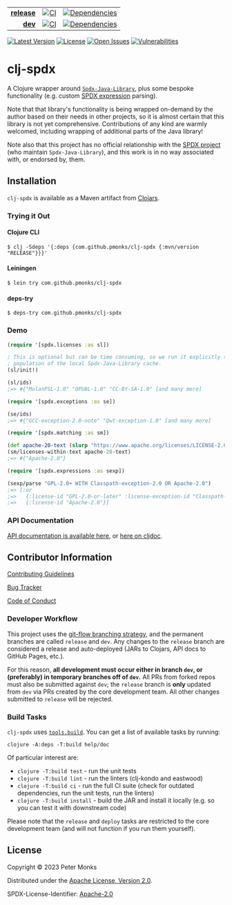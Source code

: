 | | | |
|---:|:---:|:---:|
| [**release**](https://github.com/pmonks/clj-spdx/tree/release) | [![CI](https://github.com/pmonks/clj-spdx/actions/workflows/ci.yml/badge.svg?branch=release)](https://github.com/pmonks/clj-spdx/actions?query=workflow%3ACI+branch%3Arelease) | [![Dependencies](https://github.com/pmonks/clj-spdx/actions/workflows/dependencies.yml/badge.svg?branch=release)](https://github.com/pmonks/clj-spdx/actions?query=workflow%3Adependencies+branch%3Arelease) |
| [**dev**](https://github.com/pmonks/clj-spdx/tree/dev)  | [![CI](https://github.com/pmonks/clj-spdx/actions/workflows/ci.yml/badge.svg?branch=dev)](https://github.com/pmonks/clj-spdx/actions?query=workflow%3ACI+branch%3Adev) | [![Dependencies](https://github.com/pmonks/clj-spdx/actions/workflows/dependencies.yml/badge.svg?branch=dev)](https://github.com/pmonks/clj-spdx/actions?query=workflow%3Adependencies+branch%3Adev) |

[![Latest Version](https://img.shields.io/clojars/v/com.github.pmonks/clj-spdx)](https://clojars.org/com.github.pmonks/clj-spdx/) [![License](https://img.shields.io/github/license/pmonks/clj-spdx.svg)](https://github.com/pmonks/clj-spdx/blob/release/LICENSE) [![Open Issues](https://img.shields.io/github/issues/pmonks/clj-spdx.svg)](https://github.com/pmonks/clj-spdx/issues) [![Vulnerabilities](https://github.com/pmonks/clj-spdx/actions/workflows/vulnerabilities.yml/badge.svg?branch=dev)](https://pmonks.github.io/clj-spdx/nvd/dependency-check-report.html)


# clj-spdx

A Clojure wrapper around [`Spdx-Java-Library`](https://github.com/spdx/Spdx-Java-Library), plus some bespoke functionality (e.g. custom [SPDX expression](https://spdx.github.io/spdx-spec/v3.0/annexes/SPDX-license-expressions/) parsing).

Note that that library's functionality is being wrapped on-demand by the author based on their needs in other projects, so it is almost certain that this library is not yet comprehensive. Contributions of any kind are warmly welcomed, including wrapping of additional parts of the Java library!

Note also that this project has no official relationship with the [SPDX project](https://spdx.dev/) (who maintain `Spdx-Java-Library`), and this work is in no way associated with, or endorsed by, them.

## Installation

`clj-spdx` is available as a Maven artifact from [Clojars](https://clojars.org/com.github.pmonks/clj-spdx).

### Trying it Out

#### Clojure CLI

```shell
$ clj -Sdeps '{:deps {com.github.pmonks/clj-spdx {:mvn/version "RELEASE"}}}'
```

#### Leiningen

```shell
$ lein try com.github.pmonks/clj-spdx
```

#### deps-try

```shell
$ deps-try com.github.pmonks/clj-spdx
```

### Demo

```clojure
(require '[spdx.licenses :as sl])

; This is optional but can be time consuming, so we run it explicitly to force
; population of the local Spdx-Java-Library cache.
(sl/init!)

(sl/ids)
;=> #{"MulanPSL-1.0" "OPUBL-1.0" "CC-BY-SA-1.0" [and many more]

(require '[spdx.exceptions :as se])

(se/ids)
;=> #{"GCC-exception-2.0-note" "Qwt-exception-1.0" [and many more]

(require '[spdx.matching :as sm])

(def apache-20-text (slurp "https://www.apache.org/licenses/LICENSE-2.0.txt"))
(sm/licenses-within-text apache-20-text)
;=> #{"Apache-2.0"}

(require '[spdx.expressions :as sexp])

(sexp/parse "GPL-2.0+ WITH Classpath-exception-2.0 OR Apache-2.0")
;=> [:or
;=>   {:license-id "GPL-2.0-or-later" :license-exception-id "Classpath-exception-2.0"}
;=>   {:license-id "Apache-2.0"}]
```

### API Documentation

[API documentation is available here](https://pmonks.github.io/clj-spdx/), or [here on cljdoc](https://cljdoc.org/d/com.github.pmonks/clj-spdx/).

## Contributor Information

[Contributing Guidelines](https://github.com/pmonks/clj-spdx/blob/release/.github/CONTRIBUTING.md)

[Bug Tracker](https://github.com/pmonks/clj-spdx/issues)

[Code of Conduct](https://github.com/pmonks/clj-spdx/blob/release/.github/CODE_OF_CONDUCT.md)

### Developer Workflow

This project uses the [git-flow branching strategy](https://nvie.com/posts/a-successful-git-branching-model/), and the permanent branches are called `release` and `dev`.  Any changes to the `release` branch are considered a release and auto-deployed (JARs to Clojars, API docs to GitHub Pages, etc.).

For this reason, **all development must occur either in branch `dev`, or (preferably) in temporary branches off of `dev`.**  All PRs from forked repos must also be submitted against `dev`; the `release` branch is **only** updated from `dev` via PRs created by the core development team.  All other changes submitted to `release` will be rejected.

### Build Tasks

`clj-spdx` uses [`tools.build`](https://clojure.org/guides/tools_build). You can get a list of available tasks by running:

```
clojure -A:deps -T:build help/doc
```

Of particular interest are:

* `clojure -T:build test` - run the unit tests
* `clojure -T:build lint` - run the linters (clj-kondo and eastwood)
* `clojure -T:build ci` - run the full CI suite (check for outdated dependencies, run the unit tests, run the linters)
* `clojure -T:build install` - build the JAR and install it locally (e.g. so you can test it with downstream code)

Please note that the `release` and `deploy` tasks are restricted to the core development team (and will not function if you run them yourself).

## License

Copyright © 2023 Peter Monks

Distributed under the [Apache License, Version 2.0](http://www.apache.org/licenses/LICENSE-2.0).

SPDX-License-Identifier: [Apache-2.0](https://spdx.org/licenses/Apache-2.0)
